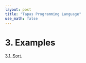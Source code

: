```yaml
---
layout: post
title: "Tapas Programming Language"
use_math: false
---
```




# 3. Examples

[3.1. Sort](./examples/1_Sort.md).

